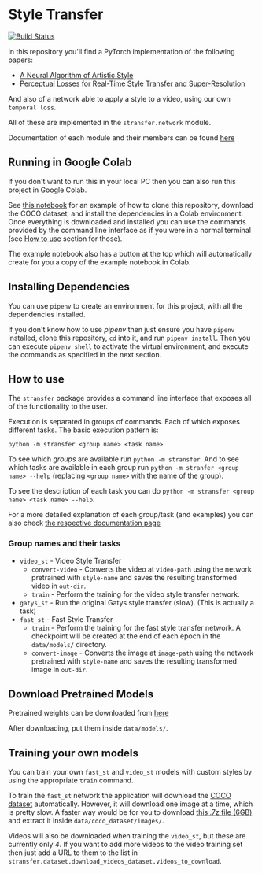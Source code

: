 # Style Transfer

[![Build Status](https://travis-ci.org/tupini07/StyleTransfer.svg?branch=master)](https://tupini07.github.io/StyleTransfer/index.html)

In this repository you'll find a PyTorch implementation of the following papers:

- [A Neural Algorithm of Artistic Style](https://arxiv.org/abs/1508.06576)
- [Perceptual Losses for Real-Time Style Transfer and Super-Resolution](https://arxiv.org/abs/1603.08155)

And also of a network able to apply a style to a video, using our own `temporal loss`.

All of these are implemented in the `stransfer.network` module.

Documentation of each module and their members can be found [here](https://tupini07.github.io/StyleTransfer/index.html)

## Running in Google Colab

If you don't want to run this in your local PC then you can also run this project in Google Colab.

See [this notebook](https://github.com/tupini07/StyleTransfer/blob/master/Colab_Style_Transfer.ipynb)
for an example of how to clone this repository, download the COCO dataset, and install the dependencies
in a Colab environment. Once everything is downloaded and installed you can use the commands
provided by the command line interface as if you were in a normal terminal (see [How to use](https://github.com/tupini07/StyleTransfer#how-to-use)
section for those). 

The example notebook also has a button at the top which will automatically create for you a copy 
of the example notebook in Colab.

## Installing Dependencies

You can use `pipenv` to create an environment for this project, with all the dependencies installed.

If you don't know how to use _pipenv_ then just ensure you have `pipenv` installed, 
clone this repository, `cd` into it, and run
`pipenv install`. Then you can execute `pipenv shell` to activate the virtual environment, and execute the commands
as specified in the next section.

## How to use

The `stransfer` package provides a command line interface that exposes all of the functionality to the user. 

Execution is separated in groups of commands. Each of which exposes different tasks. The basic execution pattern is: 

```
python -m stransfer <group name> <task name>
```

To see which _groups_ are available run `python -m stransfer`. And to see which tasks are available in each group run `python -m stranfer <group name> --help` (replacing `<group name>` with the name of the group). 

To see the description of each task you can do `python -m stransfer <group name> <task name> --help`.

For a more detailed explanation of each group/task (and examples) you can also check [the respective documentation page](https://tupini07.github.io/StyleTransfer/terminal_interface.html)

### Group names and their tasks

- `video_st` - Video Style Transfer
    - `convert-video` - Converts the video at `video-path` using the network pretrained with `style-name` and saves the resulting transformed video in `out-dir`.
    - `train` - Perform the training for the video style transfer network.
- `gatys_st` - Run the original Gatys style transfer (slow). (This is actually a task)
- `fast_st` - Fast Style Transfer
    - `train` - Perform the training for the fast style transfer network. A checkpoint will be created at the end of each epoch in the `data/models/` directory.
    - `convert-image` - Converts the image at `image-path` using the network pretrained with `style-name` and saves the resulting transformed image in `out-dir`.

## Download Pretrained Models

Pretrained weights can be downloaded from [here](https://drive.google.com/drive/folders/11lsETWvucCiesEaqs5fK5PaCbNMmOV4w?usp=sharing)

After downloading, put them inside `data/models/`.


## Training your own models

You can train your own `fast_st` and `video_st` models with custom styles by using the 
appropriate `train` command. 

To train the `fast_st` network the application will download the [COCO dataset](http://cocodataset.org/)
automatically. However, it will download one image at a time, which is pretty slow. A faster
way would be for you to download [this .7z file (6GB)](https://drive.google.com/file/d/1mTZGqm9fq8vGjkpNph-fhZXW2Dkt-tsH/view?usp=sharing)
and extract it inside `data/coco_dataset/images/`.

Videos will also be downloaded when training the `video_st`, but these are currently only
_4_. If you want to add more videos to the video training set then just add a URL to them
to the list in `stransfer.dataset.download_videos_dataset.videos_to_download`.

